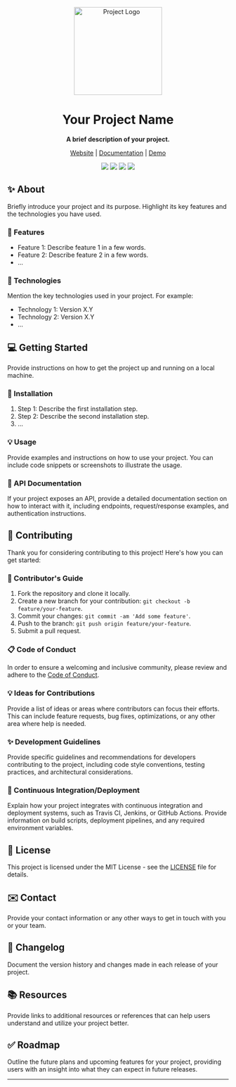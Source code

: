 <p align="center">
  <img src="your_logo.png" alt="Project Logo" width="200" height="200">
</p>

<h1 align="center">Your Project Name</h1>

<p align="center">
  <strong>A brief description of your project.</strong>
</p>

<p align="center">
  <a href="https://your-website-url.com">Website</a> |
  <a href="https://your-docs-url.com">Documentation</a> |
  <a href="https://your-demo-url.com">Demo</a>
</p>

<p align="center">
  <img src="https://img.shields.io/badge/version-v1.0-blue">
  <img src="https://img.shields.io/badge/license-MIT-brightgreen">
  <img src="https://img.shields.io/badge/contributors-5-orange">
  <img src="https://img.shields.io/badge/PRs-welcome-brightgreen.svg">
</p>

## :sparkles: About

Briefly introduce your project and its purpose. Highlight its key features and the technologies you have used.

### :star2: Features

- Feature 1: Describe feature 1 in a few words.
- Feature 2: Describe feature 2 in a few words.
- ...

### :rocket: Technologies

Mention the key technologies used in your project. For example:

- Technology 1: Version X.Y
- Technology 2: Version X.Y
- ...

## :computer: Getting Started

Provide instructions on how to get the project up and running on a local machine.

### :wrench: Installation

1. Step 1: Describe the first installation step.
2. Step 2: Describe the second installation step.
3. ...

### :bulb: Usage

Provide examples and instructions on how to use your project. You can include code snippets or screenshots to illustrate the usage.

### :notebook: API Documentation

If your project exposes an API, provide a detailed documentation section on how to interact with it, including endpoints, request/response examples, and authentication instructions.

## :handshake: Contributing

Thank you for considering contributing to this project! Here's how you can get started:

### :raising_hand: Contributor's Guide

1. Fork the repository and clone it locally.
2. Create a new branch for your contribution: `git checkout -b feature/your-feature`.
3. Commit your changes: `git commit -am 'Add some feature'`.
4. Push to the branch: `git push origin feature/your-feature`.
5. Submit a pull request.

### :clipboard: Code of Conduct

In order to ensure a welcoming and inclusive community, please review and adhere to the [Code of Conduct](CODE_OF_CONDUCT.md).

### :bulb: Ideas for Contributions

Provide a list of ideas or areas where contributors can focus their efforts. This can include feature requests, bug fixes, optimizations, or any other area where help is needed.

### :sparkles: Development Guidelines

Provide specific guidelines and recommendations for developers contributing to the project, including code style conventions, testing practices, and architectural considerations.

### :construction_worker: Continuous Integration/Deployment

Explain how your project integrates with continuous integration and deployment systems, such as Travis CI, Jenkins, or GitHub Actions. Provide information on build scripts, deployment pipelines, and any required environment variables.

## :page_facing_up: License

This project is licensed under the MIT License - see the [LICENSE](LICENSE) file for details.

## :envelope: Contact

Provide your contact information or any other ways to get in touch with you or your team.

## :scroll: Changelog

Document the version history and changes made in each release of your project.

## :books: Resources

Provide links to additional resources or references that can help users understand and utilize your project better.

## :white_check_mark: Roadmap

Outline the future plans and upcoming features for your project, providing users with an insight into what they can expect in future releases.

---
